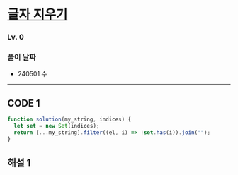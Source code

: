 # [글자 지우기](https://school.programmers.co.kr/learn/courses/30/lessons/181900)

### Lv. 0

### 풀이 날짜

- 240501 수

---

## CODE 1

```javascript
function solution(my_string, indices) {
  let set = new Set(indices);
  return [...my_string].filter((el, i) => !set.has(i)).join("");
}
```

## 해설 1
